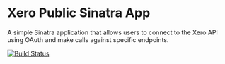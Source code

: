 Xero Public Sinatra App
=======================

A simple Sinatra application that allows users to connect to the Xero API using OAuth and make calls against specific endpoints.

[![Build Status](https://travis-ci.org/richardofortune/xero_public_sinatra_app.svg?branch=master)](https://travis-ci.org/richardofortune/xero_public_sinatra_app)
